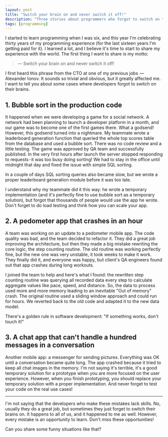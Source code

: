 ```yaml
---
layout: post
title: "Switch your brain on and never switch it off!"
description: "Three stories about programmers who forgot to switch on they brain"
tags: [programming]
---
```


I started to learn programming when I was six, and this year I'm celebrating thirty years of my programming experience (for the last sixteen years I'm getting paid for it). I learned a lot, and I believe it's time to start to share my experience with the world. The first thing I want to share is my motto:

> — Switch your brain on and never switch it off!

<!--more-->

I first heard this phrase from the CTO at one of my previous jobs  —  Alexander Ionov. It sounds so trivial and obvious, but it greatly affected me. I want to tell you about some cases where developers forgot to switch on their brains.

## 1. Bubble sort in the production code

It happened when we were developing a game for a social network. A network had been planning to launch a developer platform in a month, and our game was to become one of the first games there. What a godsend! However, this godsend turned into a nightmare. My teammate wrote a leaderboard generation function that queried the whole top scores table from the database and used a bubble sort. There was no code review and a little testing. The game was approved by QA team and successfully published. In the very first hours after launch the server stopped responding to requests - it was too busy doing sorting! We had to stay in the office until midnight that day and fixed the issue with simple SQL sorting.

In a couple of days SQL sorting queries also became slow, but we wrote a proper leaderboard generation module before it was too late.

I understand why my teammate did it this way: he wrote a temporary implementation (and it's perfectly fine to use bubble sort as a temporary solution), but forgot that thousands of people would use the app he wrote. Don't forget to do load testing and think how you can scale your app.

## 2. A pedometer app that crashes in an hour

A team was working on an update to a pedometer mobile app. The code quality was bad, and the team decided to refactor it. They did a great job improving the architecture, but then they made a big mistake rewriting the core logic, the step counting routine. The old routine was working perfectly fine, but the new one was very unstable, it took weeks to make it work. They finally did it, and everyone was happy, but client's QA engineers found out that app crashes during long workouts.

I joined the team to help and here's what I found: the rewritten step counting routine was querying all recorded data every step to calculate aggregate values like pace, speed, and distance. So, the data to process used more and more memory leading to an inevitable "Out of memory" crash. The original routine used a sliding window approach and could run for hours. We reverted back to the old code and adapted it to the new data model.

There's a golden rule in software development: "If something works, don't touch it!"

## 3. A chat app that can't handle a hundred messages in a conversation

Another mobile app: a messenger for sending pictures. Everything was OK until a conversation became quite long. The app crashed because it tried to keep all chat images in the memory. I'm not saying it's terrible, it's a good temporary solution for a prototype when you are more focused on the user experience. However, when you finish prototyping, you should replace your temporary solution with a proper implementation. And never forget to test your code on the real use cases!

---- 

I'm not saying that the developers who make these mistakes lack skills. No, usually they do a great job, but sometimes they just forget to switch their brains on. It happens to all of us, and it happened to me as well. However, every mistake is an opportunity to learn. Don't miss these opportunities!

Can you share some funny situations like that?